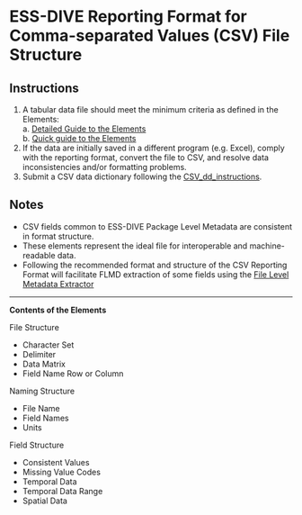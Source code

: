 # ESS-DIVE Reporting Format for Comma-separated Values (CSV) File Structure

## Instructions

1. A tabular data file should meet the minimum criteria as defined in the Elements:  
  a. [Detailed Guide to the Elements](csv_detailed_guide.md)  
  b. [Quick guide to the Elements](csv_quick_guide.md)
2. If the data are initially saved in a different program (e.g. Excel), comply with the reporting format, convert the file to CSV, and resolve data inconsistencies and/or formatting problems.
3. Submit a CSV data dictionary following the [CSV_dd_instructions](https://github.com/ess-dive-community/essdive-file-level-metadata/blob/master/CSV_dd/CSV_dd_instructions.md).


## Notes

- CSV fields common to ESS-DIVE Package Level Metadata are consistent in format structure.  
- These elements represent the ideal file for interoperable and machine-readable data. 
- Following the recommended format and structure of the CSV Reporting Format will facilitate FLMD extraction of some fields using the [File Level Metadata Extractor](https://code.ornl.gov/ngee-arctic/ess-dive-meta)

--- 

**Contents of the Elements** 

File Structure  
* Character Set  
* Delimiter  
* Data Matrix  
* Field Name Row or Column  

Naming Structure  
* File Name  
* Field Names  
* Units  

Field Structure  
* Consistent Values  
* Missing Value Codes  
* Temporal Data    
* Temporal Data Range    
* Spatial Data  

